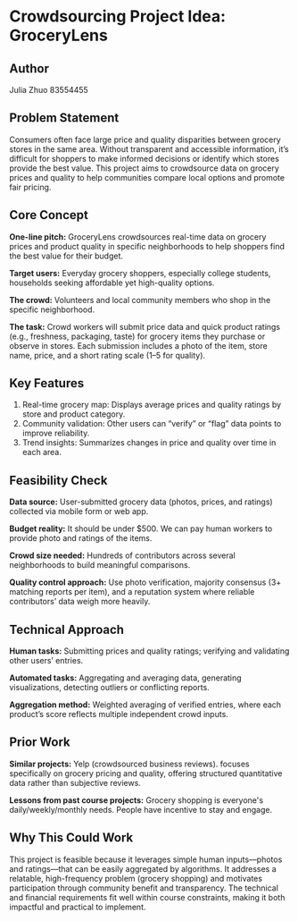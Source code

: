 # Crowdsourcing Project Idea: GroceryLens

## Author
Julia Zhuo 83554455

## Problem Statement
Consumers often face large price and quality disparities between grocery stores in the same area. Without transparent and accessible information, it’s difficult for shoppers to make informed decisions or identify which stores provide the best value. This project aims to crowdsource data on grocery prices and quality to help communities compare local options and promote fair pricing.

## Core Concept
**One-line pitch:** GroceryLens crowdsources real-time data on grocery prices and product quality in specific neighborhoods to help shoppers find the best value for their budget.

**Target users:** Everyday grocery shoppers, especially college students, households seeking affordable yet high-quality options.

**The crowd:** Volunteers and local community members who shop in the specific neighborhood.

**The task:** Crowd workers will submit price data and quick product ratings (e.g., freshness, packaging, taste) for grocery items they purchase or observe in stores. Each submission includes a photo of the item, store name, price, and a short rating scale (1–5 for quality).

## Key Features
1. Real-time grocery map: Displays average prices and quality ratings by store and product category.
2. Community validation: Other users can “verify” or “flag” data points to improve reliability. 
3. Trend insights: Summarizes changes in price and quality over time in each area.

## Feasibility Check
**Data source:** User-submitted grocery data (photos, prices, and ratings) collected via mobile form or web app.

**Budget reality:** It should be under $500. We can pay human workers to provide photo and ratings of the items.

**Crowd size needed:** Hundreds of contributors across several neighborhoods to build meaningful comparisons.

**Quality control approach:** Use photo verification, majority consensus (3+ matching reports per item), and a reputation system where reliable contributors’ data weigh more heavily.

## Technical Approach
**Human tasks:** Submitting prices and quality ratings; verifying and validating other users’ entries.

**Automated tasks:** Aggregating and averaging data, generating visualizations, detecting outliers or conflicting reports.

**Aggregation method:** Weighted averaging of verified entries, where each product’s score reflects multiple independent crowd inputs.

## Prior Work
**Similar projects:** Yelp (crowdsourced business reviews).
focuses specifically on grocery pricing and quality, offering structured quantitative data rather than subjective reviews.

**Lessons from past course projects:** Grocery shopping is everyone's daily/weekly/monthly needs. People have incentive to stay and engage.  

## Why This Could Work
This project is feasible because it leverages simple human inputs—photos and ratings—that can be easily aggregated by algorithms. It addresses a relatable, high-frequency problem (grocery shopping) and motivates participation through community benefit and transparency. The technical and financial requirements fit well within course constraints, making it both impactful and practical to implement.
